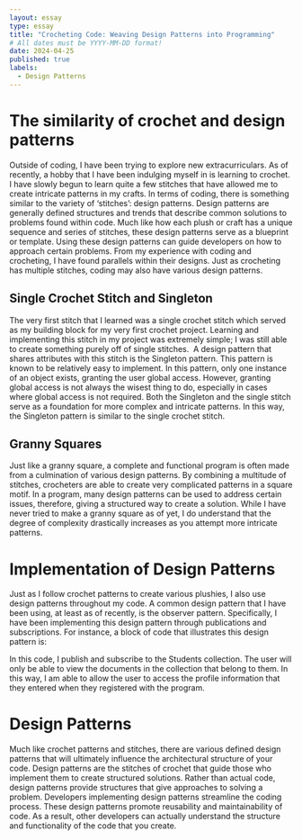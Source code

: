 ```yaml
---
layout: essay
type: essay
title: "Crocheting Code: Weaving Design Patterns into Programming"
# All dates must be YYYY-MM-DD format!
date: 2024-04-25
published: true
labels:
  - Design Patterns
---
```

# The similarity of crochet and design patterns
  Outside of coding, I have been trying to explore new extracurriculars. As of recently, a hobby that I have been indulging myself in is learning to crochet. I have slowly begun to learn quite a few stitches that have allowed me to create intricate patterns in my crafts. In terms of coding, there is something similar to the variety of ‘stitches’: design patterns. Design patterns are generally defined structures and trends that describe common solutions to problems found within code. Much like how each plush or craft has a unique sequence and series of stitches, these design patterns serve as a blueprint or template. Using these design patterns can guide developers on how to approach certain problems. From my experience with coding and crocheting, I have found parallels within their designs. Just as crocheting has multiple stitches, coding may also have various design patterns.
## Single Crochet Stitch and Singleton
  The very first stitch that I learned was a single crochet stitch which served as my building block for my very first crochet project. Learning and implementing this stitch in my project was extremely simple; I was still able to create something purely off of single stitches.
 A design pattern that shares attributes with this stitch is the Singleton pattern. This pattern is known to be relatively easy to implement. In this pattern, only one instance of an object exists, granting the user global access. However, granting global access is not always the wisest thing to do, especially in cases where global access is not required. Both the Singleton and the single stitch serve as a foundation for more complex and intricate patterns. In this way, the Singleton pattern is similar to the single crochet stitch.
## Granny Squares
  Just like a granny square, a complete and functional program is often made from a culmination of various design patterns. By combining a multitude of stitches, crocheters are able to create very complicated patterns in a square motif. In a program, many design patterns can be used to address certain issues, therefore, giving a structured way to create a solution.
While I have never tried to make a granny square as of yet, I do understand that the degree of complexity drastically increases as you attempt more intricate patterns.
# Implementation of Design Patterns
  Just as I follow crochet patterns to create various plushies, I also use design patterns throughout my code. A common design pattern that I have been using, at least as of recently, is the observer pattern. Specifically, I have been implementing this design pattern through publications and subscriptions. For instance, a block of code that illustrates this design pattern is:

  In this code, I publish and subscribe to the Students collection. The user will only be able to view the documents in the collection that belong to them. In this way, I am able to allow the user to access the profile information that they entered when they registered with the program.

# Design Patterns
  Much like crochet patterns and stitches, there are various defined design patterns that will ultimately influence the architectural structure of your code. Design patterns are the stitches of crochet that guide those who implement them to create structured solutions. Rather than actual code, design patterns provide structures that give approaches to solving a problem. Developers implementing design patterns streamline the coding process. These design patterns promote reusability and maintainability of code. As a result, other developers can actually understand the structure and functionality of the code that you create.

